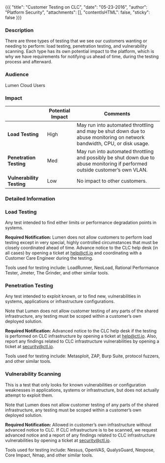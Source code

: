 {{{ "title": "Customer Testing on CLC",
        "date": "05-23-2016",
        "author": "Platform Security",
        "attachments": [],
        "contentIsHTML": false,
        "sticky": false
 }}}

### Description

There are three types of testing that we see our customers wanting or needing to perform: load testing, penetration testing, and vulnerability scanning. Each type has its own potential impact to the platform, which is why we have requirements for notifying us ahead of time, during the testing process and afterward.

### Audience

Lumen Cloud Users

### Impact

|                          | **Potential Impact** | **Comments**                                                                                                                |
|--------------------------|----------------------|-----------------------------------------------------------------------------------------------------------------------------|
|**Load Testing**          |High                  |May run into automated throttling and may be shut down due to abuse monitoring on network bandwidth, CPU, or disk usage.     |
|**Penetration Testing**   |Med                   |May run into automated throttling and possibly be shut down due to abuse monitoring if performed outside customer’s own VLAN.|
|**Vulnerability Testing** |Low                   |No impact to other customers.                                                                                                |

### Detailed Information

### Load Testing

Any test intended to find either limits or performance degradation points in systems.  

**Required Notification:** Lumen does not allow customers to perform load testing except in very special, highly controlled circumstances that must be closely coordinated ahead of time.  Advance notice to the CLC help desk (in all cases) by opening a ticket at help@ctl.io and coordinating with a Customer Care Engineer during the testing.

Tools used for testing include: LoadRunner, NeoLoad, Rational Performance Tester, Jmeter, The Grinder, and other similar tools.

### Penetration Testing

Any test intended to exploit known, or to find new, vulnerabilities in systems, applications or infrastructure configurations.  

Note that Lumen does not allow customer testing of any parts of the shared infrastructure, any testing must be scoped within a customer’s own deployed solution.

**Required Notification:** Advanced notice to the CLC help desk if the testing is performed on CLC infrastructure by opening a ticket at help@ctl.io.  Also, report any findings related to CLC infrastructure vulnerabilities by opening a ticket at security@ctl.io.

Tools used for testing include: Metasploit, ZAP, Burp Suite, protocol fuzzers, and other similar tools.

### Vulnerability Scanning

This is a test that only looks for known vulnerabilities or configuration weaknesses in applications, systems or infrastructure, but does not actually attempt to exploit them.  

Note that Lumen does not allow customer testing of any parts of the shared infrastructure, any testing must be scoped within a customer’s own deployed solution.

**Required Notification:** Allowed in customer’s own infrastructure without advanced notice to CLC.  If CLC infrastructure is to be scanned, we request advanced notice and a report of any findings related to CLC infrastructure vulnerabilities by opening a ticket at security@ctl.io.

Tools used for testing include: Nessus, OpenVAS, QualysGuard, Nexpose, Core Impact, Nmap, and other similar tools.
